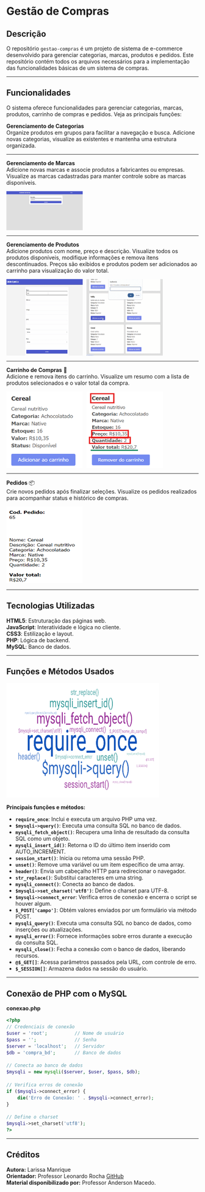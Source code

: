 # Gestão de Compras

## Descrição

O repositório `gestao-compras` é um projeto de sistema de e-commerce desenvolvido para gerenciar categorias, marcas, produtos e pedidos. Este repositório contém todos os arquivos necessários para a implementação das funcionalidades básicas de um sistema de compras.

---  

## Funcionalidades

O sistema oferece funcionalidades para gerenciar categorias, marcas, produtos, carrinho de compras e pedidos. Veja as principais funções:

**Gerenciamento de Categorias**  
Organize produtos em grupos para facilitar a navegação e busca. Adicione novas categorias, visualize as existentes e mantenha uma estrutura organizada.

---

**Gerenciamento de Marcas**  
Adicione novas marcas e associe produtos a fabricantes ou empresas. Visualize as marcas cadastradas para manter controle sobre as marcas disponíveis.

<div style="display: flex; gap: 10px;">
  <img src="/img/vid-gif/add-marca.gif" alt="Adicionar Marca" width="200">  
</div>

---

**Gerenciamento de Produtos**  
Adicione produtos com nome, preço e descrição. Visualize todos os produtos disponíveis, modifique informações e remova itens descontinuados. Preços são exibidos e produtos podem ser adicionados ao carrinho para visualização do valor total.

<div style="display: flex; gap: 10px;">
  <img src="/img/vid-gif/add-produtos.gif" alt="Adicionar Produto" width="200" height="200">  
  <img src="img/vid-gif/add-prod-car.gif" alt="Adicionar Produto ao Carrinho" width="200" height="200">
</div>

---

**Carrinho de Compras** 🛒  
Adicione e remova itens do carrinho. Visualize um resumo com a lista de produtos selecionados e o valor total da compra.

<div style="display: flex; gap: 10px;">
  <img src="img/prod-soma-exp.png" alt="Resumo do Carrinho" width="200" height="200">  
  <img src="img/calculo-preco-prod.png" alt="Cálculo de Preço do Produto" width="200" height="200">
</div>

---

**Pedidos** 📦  
Crie novos pedidos após finalizar seleções. Visualize os pedidos realizados para acompanhar status e histórico de compras.

<img src="img/resumo-ped.png" alt="Resumo dos Pedidos" height="200" width="200">

---

## Tecnologias Utilizadas

**HTML5**: Estruturação das páginas web.  
**JavaScript**: Interatividade e lógica no cliente.  
**CSS3**: Estilização e layout.  
**PHP**: Lógica de backend.  
**MySQL**: Banco de dados.  

---

## Funções e Métodos Usados

<img src="img/nuvem-palavras.png" alt="Nuvem de Palavras" height="300" width="400">

**Principais funções e métodos:**

- **`require_once`**: Inclui e executa um arquivo PHP uma vez.
- **`$mysqli->query()`**: Executa uma consulta SQL no banco de dados.
- **`mysqli_fetch_object()`**: Recupera uma linha de resultado da consulta SQL como um objeto.
- **`mysqli_insert_id()`**: Retorna o ID do último item inserido com AUTO_INCREMENT.
- **`session_start()`**: Inicia ou retoma uma sessão PHP.
- **`unset()`**: Remove uma variável ou um item específico de uma array.
- **`header()`**: Envia um cabeçalho HTTP para redirecionar o navegador.
- **`str_replace()`**: Substitui caracteres em uma string.
- **`mysqli_connect()`**: Conecta ao banco de dados.
- **`$mysqli->set_charset('utf8')`**: Define o charset para UTF-8.
- **`$mysqli->connect_error`**: Verifica erros de conexão e encerra o script se houver algum.
- **`$_POST['campo']`**: Obtém valores enviados por um formulário via método POST.
- **`mysqli_query()`**: Executa uma consulta SQL no banco de dados, como inserções ou atualizações.
- **`mysqli_error()`**: Fornece informações sobre erros durante a execução da consulta SQL.
- **`mysqli_close()`**: Fecha a conexão com o banco de dados, liberando recursos.
- **`@$_GET[]`**: Acessa parâmetros passados pela URL, com controle de erro.
- **`$_SESSION[]`**: Armazena dados na sessão do usuário.

---
## Conexão de PHP com o MySQL

**conexao.php**  
```php
<?php
// Credenciais de conexão
$user = 'root';          // Nome de usuário
$pass = '';              // Senha
$server = 'localhost';   // Servidor
$db = 'compra_bd';       // Banco de dados

// Conecta ao banco de dados
$mysqli = new mysqli($server, $user, $pass, $db);

// Verifica erros de conexão
if ($mysqli->connect_error) {
    die('Erro de Conexão: ' . $mysqli->connect_error);
}

// Define o charset
$mysqli->set_charset('utf8');
?>
```

---

## Créditos

**Autora:** Larissa Manrique  
**Orientador:** Professor Leonardo Rocha [GitHub](https://github.com/LeonardoRochaMarista)  
**Material disponibilizado por:** Professor Anderson Macedo.
